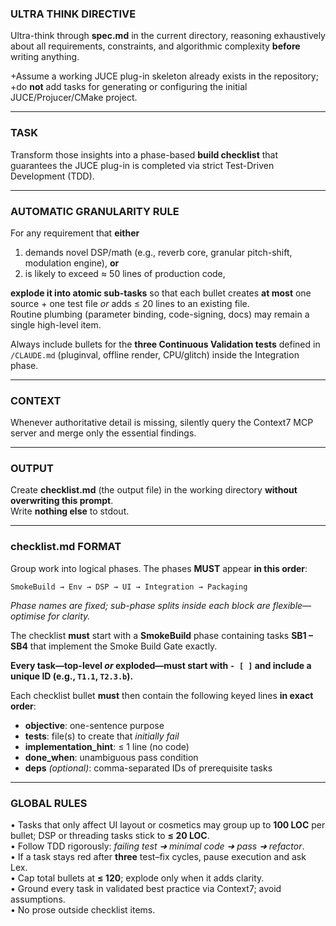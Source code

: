 ### ULTRA THINK DIRECTIVE

Ultra-think through **spec.md** in the current directory, reasoning exhaustively about all requirements, constraints, and algorithmic complexity **before** writing anything.

+Assume a working JUCE plug-in skeleton already exists in the repository;  
+do **not** add tasks for generating or configuring the initial JUCE/Projucer/CMake project.

---

### TASK

Transform those insights into a phase-based **build checklist** that guarantees the JUCE plug-in is completed via strict Test-Driven Development (TDD).

---

### AUTOMATIC GRANULARITY RULE

For any requirement that **either**

1. demands novel DSP/math (e.g., reverb core, granular pitch-shift, modulation engine), **or**
2. is likely to exceed ≈ 50 lines of production code,

**explode it into atomic sub-tasks** so that each bullet creates **at most** one source + one test file _or_ adds ≤ 20 lines to an existing file.  
Routine plumbing (parameter binding, code-signing, docs) may remain a single high-level item.

Always include bullets for the **three Continuous Validation tests** defined in `/CLAUDE.md` (pluginval, offline render, CPU/glitch) inside the Integration phase.

---

### CONTEXT

Whenever authoritative detail is missing, silently query the Context7 MCP server and merge only the essential findings.

---

### OUTPUT

Create **checklist.md** (the output file) in the working directory **without overwriting this prompt**.  
Write **nothing else** to stdout.

---

### checklist.md FORMAT

Group work into logical phases. The phases **MUST** appear **in this order**:

```
SmokeBuild → Env → DSP → UI → Integration → Packaging
```

_Phase names are fixed; sub-phase splits inside each block are flexible—optimise for clarity._

The checklist **must** start with a **SmokeBuild** phase containing tasks **SB1 – SB4** that implement the Smoke Build Gate exactly.

**Every task—top-level _or_ exploded—must start with `- [ ]` and include a unique ID (e.g., `T1.1`, `T2.3.b`).**

Each checklist bullet **must** then contain the following keyed lines **in exact order**:

- **objective**: one-sentence purpose
- **tests**: file(s) to create that _initially fail_
- **implementation_hint**: ≤ 1 line (no code)
- **done_when**: unambiguous pass condition
- **deps** _(optional)_: comma-separated IDs of prerequisite tasks

---

### GLOBAL RULES

• Tasks that only affect UI layout or cosmetics may group up to **100 LOC** per bullet; DSP or threading tasks stick to **≤ 20 LOC**.  
• Follow TDD rigorously: _failing test ➜ minimal code ➜ pass ➜ refactor_.  
• If a task stays red after **three** test–fix cycles, pause execution and ask Lex.  
• Cap total bullets at **≤ 120**; explode only when it adds clarity.  
• Ground every task in validated best practice via Context7; avoid assumptions.  
• No prose outside checklist items.
